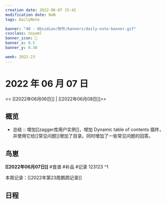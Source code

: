 ```yaml
---
creation date: 2022-06-07 15:42
modification date: NaN
tags: DailyNote

banner: "40 - Obsidian/附件/banners/daily-note-banner.gif"
cssclass: noyaml
banner_icon: 💌
banner_x: 0.5
banner_y: 0.38

week: 2022-23
---
```


# 2022 年 06 月 07 日

<< [[2022年06月06日]] | [[2022年06月08日]]>>

## 概览

- 总结 :: 增加[[zagger库用户实例]]，增加 Dynamic table of contents 插件，并使用它给[[常见问题]]增加了目录。同时增加了一些常见问题的回答。

## 鸟崽

**[[2022年06月07日]]**
#食谱 
#补品 
#记录 123123
^1

本周记录：[[2022年第23周鹦鹉记录]]

## 日程
